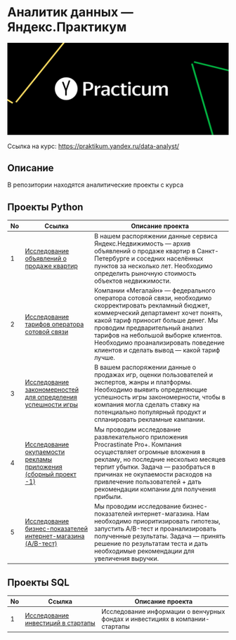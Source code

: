 # Аналитик данных — Яндекс.Практикум
[![Аналитик данных — Яндекс.Практикум](/logo.png)](https://praktikum.yandex.ru/data-analyst/)

Ссылка на курс: https://praktikum.yandex.ru/data-analyst/

## Описание
В репозитории находятся аналитические проекты с курса

## Проекты Python
| No            | Ссылка            | Описание проекта                                                 |
|---------------|-------------------|------------------------------------------------------------------|
|1              |[Исследование объявлений о продаже квартир](/1_%D0%98%D1%81%D1%81%D0%BB%D0%B5%D0%B4%D0%BE%D0%B2%D0%B0%D0%BD%D0%B8%D0%B5%20%D0%BE%D0%B1%D1%8A%D1%8F%D0%B2%D0%BB%D0%B5%D0%BD%D0%B8%D0%B5%20%D0%BE%20%D0%BF%D1%80%D0%BE%D0%B4%D0%B0%D0%B6%D0%B5%20%D0%BA%D0%B2%D0%B0%D1%80%D1%82%D0%B8%D1%80/)| В нашем распоряжении данные сервиса Яндекс.Недвижимость — архив объявлений о продаже квартир в Санкт-Петербурге и соседних населённых пунктов за несколько лет. Необходимо определить рыночную стоимость объектов недвижимости.|
|2              |[Исследование тарифов оператора сотовой связи](/2_%D0%98%D1%81%D1%81%D0%BB%D0%B5%D0%B4%D0%BE%D0%B2%D0%B0%D0%BD%D0%B8%D0%B5%20%D1%82%D0%B0%D1%80%D0%B8%D1%84%D0%BE%D0%B2%20%D0%BE%D0%BF%D0%B5%D1%80%D0%B0%D1%82%D0%BE%D1%80%D0%B0%20%D1%81%D0%BE%D1%82%D0%BE%D0%B2%D0%BE%D0%B9%20%D1%81%D0%B2%D1%8F%D0%B7%D0%B8/)|Компании «Мегалайн» — федерального оператора сотовой связи, необходимо скорректировать рекламный бюджет, коммерческий департамент хочет понять, какой тариф приносит больше денег. Мы проводим предварительный анализ тарифов на небольшой выборке клиентов. Необходимо проанализировать поведение клиентов и сделать вывод — какой тариф лучше.|
|3              |[Исследование закономерностей для определения успешности игры](/3_%D0%98%D1%81%D1%81%D0%BB%D0%B5%D0%B4%D0%BE%D0%B2%D0%B0%D0%BD%D0%B8%D0%B5%20%D0%B7%D0%B0%D0%BA%D0%BE%D0%BD%D0%BE%D0%BC%D0%B5%D1%80%D0%BD%D0%BE%D1%81%D1%82%D0%B5%D0%B9%20%D0%B4%D0%BB%D1%8F%20%D0%BE%D0%BF%D1%80%D0%B5%D0%B4%D0%B5%D0%BB%D0%B5%D0%BD%D0%B8%D1%8F%20%D1%83%D1%81%D0%BF%D0%B5%D1%88%D0%BD%D0%BE%D1%81%D1%82%D0%B8%20%D0%B8%D0%B3%D1%80%D1%8B/)|В вашем распоряжении данные о продажах игр, оценки пользователей и экспертов, жанры и платформы. Необходимо выявить определяющие успешность игры закономерности, чтобы в компания могла сделать ставку на потенциально популярный продукт и спланировать рекламные кампании.|
|4              |[Исследование окупаемости рекламы приложения (сборный проект -1)](/4_%D0%98%D1%81%D1%81%D0%BB%D0%B5%D0%B4%D0%BE%D0%B2%D0%B0%D0%BD%D0%B8%D0%B5%20%D0%BE%D0%BA%D1%83%D0%BF%D0%B0%D0%B5%D0%BC%D0%BE%D1%81%D1%82%D0%B8%20%D1%80%D0%B5%D0%BA%D0%BB%D0%B0%D0%BC%D1%8B%20%D0%BF%D1%80%D0%B8%D0%BB%D0%BE%D0%B6%D0%B5%D0%BD%D0%B8%D1%8F/)|Мы проводим исследование развлекательного приложения Procrastinate Pro+. Компания осуществляет огромные вложения в рекламу, но последние несколько месяцев терпит убытки. Задача — разобраться в причинах не окупаемости расходов на привлечение пользователей + дать рекомендации компании для получения прибыли.|
|5              |[Исследование бизнес-показателей интернет-магазина (A/B-тест)](/5_%D0%98%D1%81%D1%81%D0%BB%D0%B5%D0%B4%D0%BE%D0%B2%D0%B0%D0%BD%D0%B8%D0%B5%20%D0%B1%D0%B8%D0%B7%D0%BD%D0%B5%D1%81-%D0%BF%D0%BE%D0%BA%D0%B0%D0%B7%D0%B0%D1%82%D0%B5%D0%BB%D0%B5%D0%B9%20%D0%B8%D0%BD%D1%82%D0%B5%D1%80%D0%BD%D0%B5%D1%82-%D0%BC%D0%B0%D0%B3%D0%B0%D0%B7%D0%B8%D0%BD%D0%B0%20(AB-%D1%82%D0%B5%D1%81%D1%82)/)|Мы проводим исследование бизнес-показателей интернет-магазина. Нам необходимо приоритизировать гипотезы, запустить A/B-тест и проанализировать полученные результаты. Задача — принять решение по результатам теста и дать необходимые рекомендации для увеличения выручки.|

## Проекты SQL
| No            | Ссылка            | Описание проекта                                                 |
|---------------|-------------------|------------------------------------------------------------------|
|1              |[Исследование инвестиций в стартапы](/6_%D0%98%D1%81%D1%81%D0%BB%D0%B5%D0%B4%D0%BE%D0%B2%D0%B0%D0%BD%D0%B8%D0%B5%20%D0%B8%D0%BD%D0%B2%D0%B5%D1%81%D1%82%D0%B8%D1%86%D0%B8%D0%B9%20%D0%B2%20%D1%81%D1%82%D0%B0%D1%80%D1%82%D0%B0%D0%BF%D1%8B/)|Исследование информации о венчурных фондах и инвестициях в компании-стартапы|